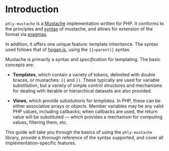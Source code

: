 # Introduction

`phly-mustache` is a [Mustache](http://mustache.github.com) implementation
written for PHP. It conforms to the principles and [syntax](syntax.md) of
mustache, and allows for extension of the format via [pragmas](pragmas.md).

In addition, it offers one unique feature: template inheritance. The syntax
used follows that of [hogan.js](https://github.com/twitter/hogan.js), using the
`{{<parent}}` syntax.

Mustache is primarily a syntax and *specification* for templating. The
basic concepts are:

* **Templates**, which contain a variety of tokens, delimited with double
  braces, or mustaches: `{{` and `}}`. These typically are used for
  variable substitution, but a variety of simple control structures and
  mechanisms for dealing with iterable or hierarchical datasets are also
  provided.

* **Views**, which provide subsitutions for *templates*. In PHP, these
  can be either associative arrays or objects. Member variables may be
  any valid PHP values, including callbacks; when callbacks are used,
  the return value will be substituted — which provides a mechanism for
  computing values, filtering them, etc.

This guide will take you through the basics of using the `phly-mustache`
library, provide a thorough reference of the syntax supported, and cover all
implementation-specific features.
